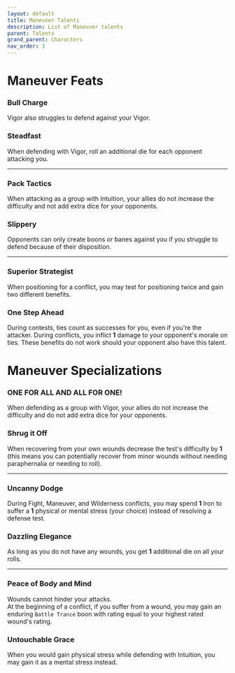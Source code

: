 ```yaml
---
layout: default
title: Maneuver Talents
description: List of Maneuver talents
parent: Talents
grand_parent: Characters
nav_order: 3
---
```


# Maneuver Feats

### Bull Charge

Vigor also struggles to defend against your Vigor.

### Steadfast

When defending with Vigor, roll an additional die for each opponent attacking you.

---

### Pack Tactics

When attacking as a group with Intuition, your allies do not increase the difficulty and not add extra dice for your opponents.

### Slippery

Opponents can only create boons or banes against you if you struggle to defend because of their disposition.

---

### Superior Strategist

When positioning for a conflict, you may test for positioning twice and gain two different benefits.

### One Step Ahead

During contests, ties count as successes for you, even if you're the attacker. During conflicts, you inflict **1** damage to your opponent's morale on ties. These benefits do not work should your opponent also have this talent.



# Maneuver Specializations

### ONE FOR ALL AND ALL FOR ONE!

When defending as a group with Vigor, your allies do not increase the difficulty and do not add extra dice for your opponents.

### Shrug it Off

When recovering from your own wounds decrease the test's difficulty by **1** (this means you can potentially recover from minor wounds without needing paraphernalia or needing to roll).

---

### Uncanny Dodge

During Fight, Maneuver, and Wilderness conflicts, you may spend **1** Iron to suffer a **1** physical or mental stress (your choice) instead of resolving a defense test.

### Dazzling Elegance

As long as you do not have any wounds, you get **1** additional die on all your rolls.

---

### Peace of Body and Mind

Wounds cannot hinder your attacks.  
At the beginning of a conflict, if you suffer from a wound, you may gain an enduring `Battle Trance` boon with rating equal to your highest rated wound's rating.

### Untouchable Grace

When you would gain physical stress while defending with Intuition, you may gain it as a mental stress instead.
